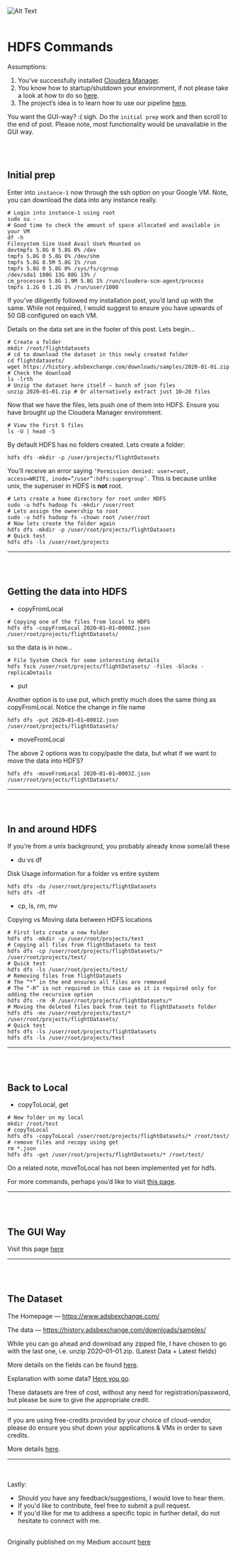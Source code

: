 ![Alt Text](/Images/HDFS_Commands.png?raw=true "HDFS Commands")
<br></br>

# <b>HDFS Commands</b>

Assumptions:

1. You’ve successfully installed [Cloudera Manager](/Supporting_Docs/Cloudera_Manager_on_Google_Cloud.md).
2. You know how to startup/shutdown your environment, if not please take a look at how to do so [here](/Supporting_Docs/Cloudera_Manager_Startup_and_Shutdown.md).
3. The project’s idea is to learn how to use our pipeline [here](/Data_Storage/HDFS/Comprehensive_Guide.md).

You want the GUI-way? :( sigh. Do the `initial prep` work and then scroll to the end of post. Please note, most functionality would be unavailable in the GUI way.

<br></br>
## <b>Initial prep</b>

Enter into `instance-1` now through the ssh option on your Google VM. Note, you can download the data into any instance really.

```
# Login into instance-1 using root
sudo su -
# Good time to check the amount of space allocated and available in your VM
df -h
Filesystem Size Used Avail Use% Mounted on
devtmpfs 5.8G 0 5.8G 0% /dev
tmpfs 5.8G 0 5.8G 0% /dev/shm
tmpfs 5.8G 8.5M 5.8G 1% /run
tmpfs 5.8G 0 5.8G 0% /sys/fs/cgroup
/dev/sda1 100G 13G 88G 13% /
cm_processes 5.8G 1.9M 5.8G 1% /run/cloudera-scm-agent/process
tmpfs 1.2G 0 1.2G 0% /run/user/1000
```

If you’ve diligently followed my installation post, you’d land up with the same. While not required, I would suggest to ensure you have upwards of 50 GB configured on each VM.

Details on the data set are in the footer of this post. Lets begin...

```
# Create a folder
mkdir /root/flightdatasets
# cd to download the dataset in this newly created folder
cd flightdatasets/
wget https://history.adsbexchange.com/downloads/samples/2020-01-01.zip
# Check the download
ls -lrth
# Unzip the dataset here itself — bunch of json files
unzip 2020–01–01.zip # Or alternatively extract just 10–20 files
```

Now that we have the files, lets push one of them into HDFS. Ensure you have brought up the Cloudera Manager environment.

```
# View the first 5 files
ls -U | head -5
```

By default HDFS has no folders created. Lets create a folder:

```
hdfs dfs -mkdir -p /user/projects/flightDatasets
```

You’ll receive an error saying `‘Permission denied: user=root, access=WRITE, inode=”/user”:hdfs:supergroup’.` This is because unlike unix, the superuser in HDFS is <b>not</b> root.

```
# Lets create a home directory for root under HDFS
sudo -u hdfs hadoop fs -mkdir /user/root
# Lets assign the ownership to root
sudo -u hdfs hadoop fs -chown root /user/root
# Now lets create the folder again
hdfs dfs -mkdir -p /user/root/projects/flightDatasets
# Quick test
hdfs dfs -ls /user/root/projects
```

---
<br></br>
## <b>Getting the data into HDFS</b>

- copyFromLocal

```
# Copying one of the files from local to HDFS
hdfs dfs -copyFromLocal 2020–01–01–0000Z.json /user/root/projects/flightDatasets/
```

so the data is in now...

```
# File System Check for some interesting details
hdfs fsck /user/root/projects/flightDatasets/ -files -blocks -replicaDetails
```

- put

Another option is to use put, which pretty much does the same thing as copyFromLocal. Notice the change in file name

```
hdfs dfs -put 2020–01–01–0001Z.json /user/root/projects/flightDatasets/
```

- moveFromLocal

The above 2 options was to copy/paste the data, but what if we want to move the data into HDFS?

```
hdfs dfs -moveFromLocal 2020–01–01–0003Z.json /user/root/projects/flightDatasets/
```
---
<br></br>
## <b>In and around HDFS</b>

If you’re from a unix background, you probably already know some/all these

- du vs df

Disk Usage information for a folder vs entire system

```
hdfs dfs -du /user/root/projects/flightDatasets
hdfs dfs -df
```

- cp, ls, rm, mv

Copying vs Moving data between HDFS locations

```
# First lets create a new folder
hdfs dfs -mkdir -p /user/root/projects/test
# Copying all files from flightDatasets to test
hdfs dfs -cp /user/root/projects/flightDatasets/* /user/root/projects/test/
# Quick test
hdfs dfs -ls /user/root/projects/test/
# Removing files from flightDatasets
# The “*” in the end ensures all files are removed
# The “-R” is not required in this case as it is required only for adding the recursive option
hdfs dfs -rm -R /user/root/projects/flightDatasets/*
# Moving the deleted files back from test to flightDatasets folder
hdfs dfs -mv /user/root/projects/test/* /user/root/projects/flightDatasets/
# Quick test
hdfs dfs -ls /user/root/projects/flightDatasets
hdfs dfs -ls /user/root/projects/test
```
---
<br></br>
## <b>Back to Local</b>

- copyToLocal, get

```
# New folder on my local
mkdir /root/test
# copyToLocal
hdfs dfs -copyToLocal /user/root/projects/flightDatasets/* /root/test/
# remove files and recopy using get
rm *.json
hdfs dfs -get /user/root/projects/flightDatasets/* /root/test/
```

On a related note, moveToLocal has not been implemented yet for hdfs.

For more commands, perhaps you’d like to visit [this page](https://hadoop.apache.org/docs/r2.6.3/hadoop-project-dist/hadoop-common/FileSystemShell.html).

---
<br></br>
## <b>The GUI Way</b>

Visit this page [here](/Supporting_Docs/Commands_The-GUI-Way.md)

---
<br></br>
## <b>The Dataset</b>

The Homepage — https://www.adsbexchange.com/

The data — https://history.adsbexchange.com/downloads/samples/

While you can go ahead and download any zipped file, I have chosen to go with the last one, i.e. unzip 2020–01–01.zip. (Latest Data + Latest fields)

More details on the fields can be found [here](https://www.adsbexchange.com/legacy-datafields/).

Explanation with some data? [Here you go](/Supporting_Docs/ata_Fields_Description.md).

These datasets are free of cost, without any need for registration/password, but please be sure to give the appropriate credit.

---

If you are using free-credits provided by your choice of cloud-vendor, please do ensure you shut down your applications & VMs in order to save credits.

More details [here](/Supporting_Docs/Cloudera_Manager_Startup_and_Shutdown.md).

---

<br></br>
Lastly:

- Should you have any feedback/suggestions, I would love to hear them.
- If you'd like to contribute, feel free to submit a pull request.
- If you'd like for me to address a specific topic in further detail, do not hesitate to connect with me.
<br></br>

Originally published on my Medium account [here](https://medium.com/@prathamesh.nimkar/hdfs-commands-79dccfd721d7)